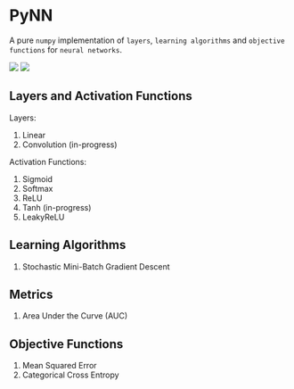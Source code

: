 # PyNN

A pure `numpy` implementation of `layers`, `learning algorithms` and `objective functions` for `neural networks`.

<p align="left">
    <a href="https://www.python.org/">
    <img src="https://img.shields.io/badge/Python-3.9.6-ff69b4.svg" /></a>
    <a href= "https://pytorch.org/">
    <img src="https://img.shields.io/badge/NumPy-1.23.1-2BAF2B.svg" /></a>
</p>

## Layers and Activation Functions

Layers:
1. Linear
2. Convolution (in-progress)

Activation Functions:
1. Sigmoid
2. Softmax
3. ReLU
4. Tanh (in-progress)
5. LeakyReLU

## Learning Algorithms

1. Stochastic Mini-Batch Gradient Descent

## Metrics

1. Area Under the Curve (AUC)

## Objective Functions

1. Mean Squared Error
2. Categorical Cross Entropy


